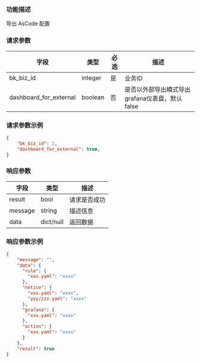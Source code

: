 ### 功能描述

导出 AsCode 配置

### 请求参数

| 字段      | 类型      | 必选 | 描述                            |
|---------|---------|----|-------------------------------|
| bk_biz_id | integer | 是  | 业务ID                          |
| dashboard_for_external | boolean | 否  | 是否以外部导出模式导出grafana仪表盘，默认false |

### 请求参数示例

```json
{
    "bk_biz_id": 2,
    "dashboard_for_external": true,
}
```

### 响应参数

| 字段    | 类型        | 描述         |
| ------- |-----------| ------------ |
| result  | bool      | 请求是否成功 |
| message | string    | 描述信息     |
| data    | dict/null | 返回数据     |

### 响应参数示例

```json
{
    "message": "",
    "data": {
      "rule": {
        "xxx.yaml": "xxxx"
      },
      "notice": {
        "xxx.yaml": "xxxx",
        "yyy/zzz.yaml": "xxxx"
      },
      "grafana": {
        "xxx.yaml": "xxxx"
      },
      "action": {
        "xxx.yaml": "xxxx"
      }
    },
    "result": true
}
```
